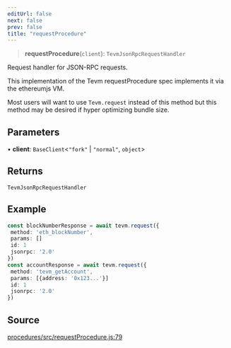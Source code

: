 ```yaml
---
editUrl: false
next: false
prev: false
title: "requestProcedure"
---
```


> **requestProcedure**(`client`): `TevmJsonRpcRequestHandler`

Request handler for JSON-RPC requests.

This implementation of the Tevm requestProcedure spec
implements it via the ethereumjs VM.

Most users will want to use `Tevm.request` instead of
this method but this method may be desired if hyper optimizing
bundle size.

## Parameters

• **client**: `BaseClient`\<`"fork"` \| `"normal"`, `object`\>

## Returns

`TevmJsonRpcRequestHandler`

## Example

```typescript
const blockNumberResponse = await tevm.request({
 method: 'eth_blockNumber',
 params: []
 id: 1
 jsonrpc: '2.0'
})
const accountResponse = await tevm.request({
 method: 'tevm_getAccount',
 params: [{address: '0x123...'}]
 id: 1
 jsonrpc: '2.0'
})
```

## Source

[procedures/src/requestProcedure.js:79](https://github.com/evmts/tevm-monorepo/blob/main/packages/procedures/src/requestProcedure.js#L79)
